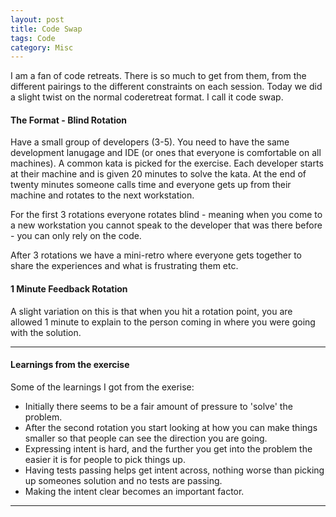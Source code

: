 ```yaml
---
layout: post
title: Code Swap
tags: Code
category: Misc
---
```

I am a fan of code retreats. There is so much to get from them, from the different pairings to the different constraints on each session. Today we did a slight twist on the normal coderetreat format. I call it code swap.

#### The Format - Blind Rotation ####

Have a small group of developers (3-5). You need to have the same development lanugage and IDE (or ones that everyone is comfortable on all machines).
A common kata is picked for the exercise. Each developer starts at their machine and is given 20 minutes to solve the kata. At the end of twenty minutes someone calls time and everyone gets up from their machine and rotates to the next workstation. 

For the first 3 rotations everyone rotates blind - meaning when you come to a new workstation you cannot speak to the developer that was there before - you can only rely on the code. 

After 3 rotations we have a mini-retro where everyone gets together to share the experiences and what is frustrating them etc. 

#### 1 Minute Feedback Rotation ####

A slight variation on this is that when you hit a rotation point, you are allowed 1 minute to explain to the person coming in where you were going with the solution.

-------------------------------------------------------------------------

#### Learnings from the exercise ####

Some of the learnings I got from the exerise:  
- Initially there seems to be a fair amount of pressure to 'solve' the problem.  
- After the second rotation you start looking at how you can make things smaller so that people can see the direction you are going.  
- Expressing intent is hard, and the further you get into the problem the easier it is for people to pick things up.  
- Having tests passing helps get intent across, nothing worse than picking up someones solution and no tests are passing.  
- Making the intent clear becomes an important factor.  

-------------------------------------------------------------------------
